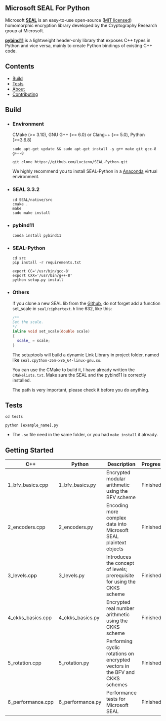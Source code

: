 ## Microsoft SEAL For Python

Microsoft [**SEAL**](https://github.com/microsoft/SEAL) is an easy-to-use open-source ([MIT licensed](https://github.com/microsoft/SEAL/blob/master/LICENSE)) homomorphic encryption library developed by the Cryptography Research group at Microsoft.

[**pybind11**](https://github.com/pybind/pybind11) is a lightweight header-only library that exposes C++ types in Python and vice versa, mainly to create Python bindings of existing C++ code.



## Contents

* [Build](https://github.com/Huelse/pyseal#build)
* [Tests](https://github.com/Huelse/pyseal#tests)
* [About](https://github.com/Huelse/pyseal#about)
* [Contributing](https://github.com/Huelse/pyseal#contributing)



## Build

* ### Environment

  CMake (>= 3.10), GNU G++ (>= 6.0) or Clang++ (>= 5.0), Python (>=3.6.8)

  `sudo apt-get update && sudo apt-get install -y g++ make git gcc-8 g++-8`

  `git clone https://github.com/Lucieno/SEAL-Python.git`

  We highly recommend you to install SEAL-Python in a [Anaconda](https://www.anaconda.com/) virtual environment.

* ### SEAL 3.3.2

  ```shell
  cd SEAL/native/src
  cmake .
  make
  sudo make install
  ```

* ### pybind11

    ```
    conda install pybind11
    ```
  
* ### SEAL-Python

  ```
  cd src
  pip install -r requirements.txt
  
  export CC='/usr/bin/gcc-8'
  export CXX='/usr/bin/g++-8'
  python setup.py install
  ```

* ### Others

    If you clone a new SEAL lib from the [Github](https://github.com/microsoft/SEAL), do not forget add a function set_scale in `seal/ciphertext.h` line 632, like this:

    ```c++
    /**
    Set the scale.
    */
    inline void set_scale(double scale)
    {
      scale_ = scale;
    }
    ```

    The setuptools will build a dynamic Link Library in project folder, named like `seal.cpython-36m-x86_64-linux-gnu.so`.

    You can use the CMake to build it, I have already written the `CMakelists.txt`. Make sure the SEAL and the pybind11 is correctly installed.
    
    The path is very important, please check it before you do anything.



## Tests

`cd tests`

`python [example_name].py`

* The `.so` file need in the same folder, or you had `make install` it already.



## Getting Started

| C++               | Python           | Description                                                  | Progress |
| ----------------- | ---------------- | ------------------------------------------------------------ | -------- |
| 1_bfv_basics.cpp  | 1_bfv_basics.py  | Encrypted modular arithmetic using the BFV scheme            | Finished |
| 2_encoders.cpp    | 2_encoders.py    | Encoding more complex data into Microsoft SEAL plaintext objects | Finished |
| 3_levels.cpp      | 3_levels.py      | Introduces the concept of levels; prerequisite for using the CKKS scheme | Finished |
| 4_ckks_basics.cpp | 4_ckks_basics.py | Encrypted real number arithmetic using the CKKS scheme       | Finished |
| 5_rotation.cpp    | 5_rotation.py    | Performing cyclic rotations on encrypted vectors in the BFV and CKKS schemes | Finished |
| 6_performance.cpp | 6_performance.py | Performance tests for Microsoft SEAL                         | Finished |


